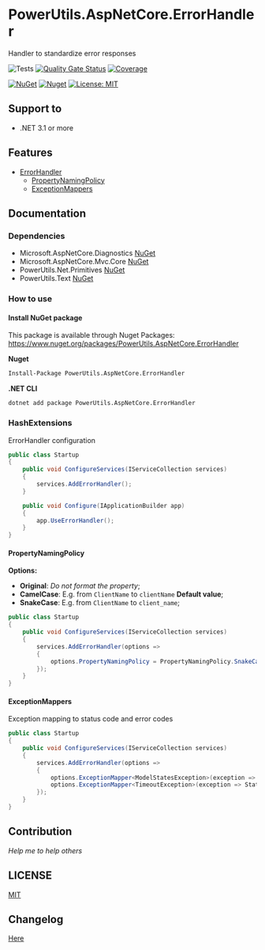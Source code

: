 # PowerUtils.AspNetCore.ErrorHandler
Handler to standardize error responses

![Tests](https://github.com/TechNobre/PowerUtils.AspNetCore.ErrorHandler/actions/workflows/test-project.yml/badge.svg)
[![Quality Gate Status](https://sonarcloud.io/api/project_badges/measure?project=TechNobre_PowerUtils.AspNetCore.ErrorHandler&metric=alert_status)](https://sonarcloud.io/summary/new_code?id=TechNobre_PowerUtils.AspNetCore.ErrorHandler)
[![Coverage](https://sonarcloud.io/api/project_badges/measure?project=TechNobre_PowerUtils.AspNetCore.ErrorHandler&metric=coverage)](https://sonarcloud.io/summary/new_code?id=TechNobre_PowerUtils.AspNetCore.ErrorHandler)

[![NuGet](https://img.shields.io/nuget/v/PowerUtils.AspNetCore.ErrorHandler.svg)](https://www.nuget.org/packages/PowerUtils.AspNetCore.ErrorHandler)
[![Nuget](https://img.shields.io/nuget/dt/PowerUtils.AspNetCore.ErrorHandler.svg)](https://www.nuget.org/packages/PowerUtils.AspNetCore.ErrorHandler)
[![License: MIT](https://img.shields.io/github/license/TechNobre/PowerUtils.AspNetCore.ErrorHandler.svg)](https://github.com/TechNobre/PowerUtils.AspNetCore.ErrorHandler/blob/main/LICENSE)



## Support to
- .NET 3.1 or more



## Features

- [ErrorHandler](#ErrorHandler)
  - [PropertyNamingPolicy](#ErrorHandler.PropertyNamingPolicy)
  - [ExceptionMappers](#ErrorHandler.ExceptionMappers)



## Documentation

### Dependencies

- Microsoft.AspNetCore.Diagnostics [NuGet](https://www.nuget.org/packages/Microsoft.AspNetCore.Diagnostics/)
- Microsoft.AspNetCore.Mvc.Core [NuGet](https://www.nuget.org/packages/Microsoft.AspNetCore.Mvc.Core/)
- PowerUtils.Net.Primitives [NuGet](https://www.nuget.org/packages/PowerUtils.Net.Primitives/)
- PowerUtils.Text [NuGet](https://www.nuget.org/packages/PowerUtils.Text/)


### How to use

#### Install NuGet package
This package is available through Nuget Packages: https://www.nuget.org/packages/PowerUtils.AspNetCore.ErrorHandler

**Nuget**
```bash
Install-Package PowerUtils.AspNetCore.ErrorHandler
```

**.NET CLI**
```
dotnet add package PowerUtils.AspNetCore.ErrorHandler
```



### HashExtensions <a name="HashExtensions"></a>

ErrorHandler configuration

```csharp
public class Startup
{
    public void ConfigureServices(IServiceCollection services)
    {
        services.AddErrorHandler();
    }

    public void Configure(IApplicationBuilder app)
    {
        app.UseErrorHandler();
    }
}
```


#### PropertyNamingPolicy <a name="ErrorHandler.PropertyNamingPolicy"></a>
**Options:**
- **Original**: _Do not format the property_;
- **CamelCase**: E.g. from `ClientName` to `clientName` **Default value**;
- **SnakeCase**: E.g. from `ClientName` to `client_name`;

```csharp
public class Startup
{
    public void ConfigureServices(IServiceCollection services)
    {
        services.AddErrorHandler(options =>
        {
            options.PropertyNamingPolicy = PropertyNamingPolicy.SnakeCase;
        });
    }
}
```


#### ExceptionMappers <a name="ErrorHandler.ExceptionMappers"></a>
Exception mapping to status code and error codes

```csharp
public class Startup
{
    public void ConfigureServices(IServiceCollection services)
    {
        services.AddErrorHandler(options =>
        {
            options.ExceptionMapper<ModelStatesException>(exception => (exception.Status, exception.Errors));
            options.ExceptionMapper<TimeoutException>(exception => StatusCodes.Status504GatewayTimeout);
        });
    }
}
```



## Contribution

*Help me to help others*



## LICENSE

[MIT](https://github.com/TechNobre/PowerUtils.AspNetCore.ErrorHandler/blob/main/LICENSE)



## Changelog

[Here](./CHANGELOG.md)

